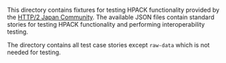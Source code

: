 This directory contains fixtures for testing HPACK functionality provided by the
[HTTP/2 Japan Community]. The available JSON files contain standard stories for
testing HPACK functionality and performing interoperability testing.

The directory contains all test case stories except `raw-data` which is not
needed for testing.

[HTTP/2 Japan Community]: https://github.com/http2jp/hpack-test-case
